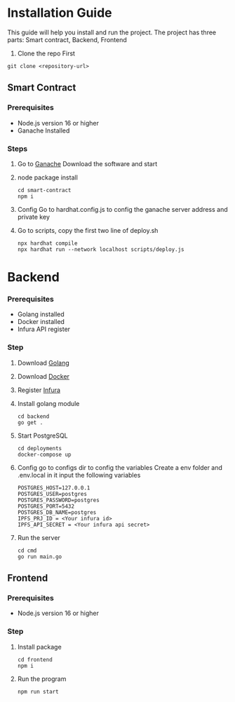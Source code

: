# Installation Guide

This guide will help you install and run the project. The project has three parts: Smart contract, Backend, Frontend

1. Clone the repo First

```
git clone <repository-url>
```

## Smart Contract

### Prerequisites

- Node.js version 16 or higher
- Ganache Installed

### Steps

1. Go to [Ganache](https://trufflesuite.com/ganache/) Download the software and start

2. node package install

   ```
   cd smart-contract
   npm i
   ```

3. Config
   Go to hardhat.config.js to config the ganache server address and private key

4. Go to scripts, copy the first two line of deploy.sh
   ```
   npx hardhat compile
   npx hardhat run --network localhost scripts/deploy.js
   ```

# Backend

### Prerequisites

- Golang installed
- Docker installed
- Infura API register

### Step

1. Download [Golang](https://go.dev/)
2. Download [Docker](https://www.docker.com/)
3. Register [Infura](https://www.infura.io/)
4. Install golang module

   ```
   cd backend
   go get .
   ```

5. Start PostgreSQL
   ```
   cd deployments
   docker-compose up
   ```
6. Config
   go to configs dir to config the variables
   Create a env folder and .env.local in it
   input the following variables
   ```
   POSTGRES_HOST=127.0.0.1
   POSTGRES_USER=postgres
   POSTGRES_PASSWORD=postgres
   POSTGRES_PORT=5432
   POSTGRES_DB_NAME=postgres
   IPFS_PRJ_ID = <Your infura id>
   IPFS_API_SECRET = <Your infura api secret>
   ```
7. Run the server
   ```
   cd cmd
   go run main.go
   ```

## Frontend

### Prerequisites

- Node.js version 16 or higher

### Step

1. Install package

   ```
   cd frontend
   npm i
   ```

2. Run the program
   ```
   npm run start
   ```
